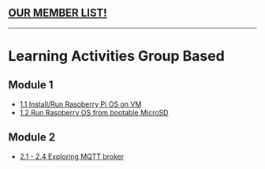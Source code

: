 ## [OUR MEMBER LIST!](memberPage.md)

* * * 

# Learning Activities Group Based

## Module 1
* [1.1 Install/Run Rasoberry Pi OS on VM](1-1raspVM.md)
* [1.2 Run Raspberry OS from bootable MicroSD](1-2PiImage.md)
## Module 2
* [2.1 - 2.4 Exploring MQTT broker ](2-1Mqtt.md)
